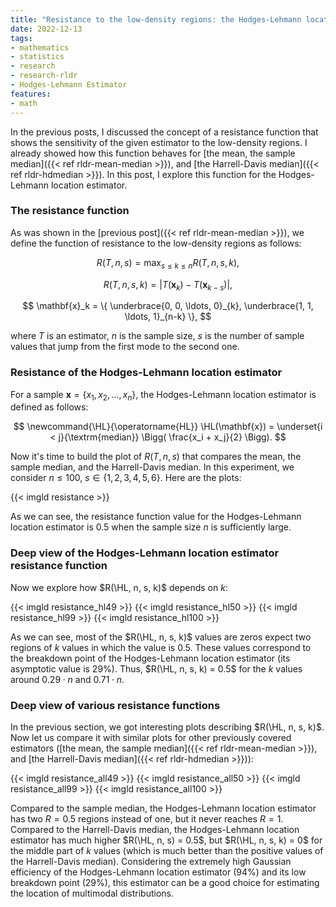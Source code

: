 ```yaml
---
title: "Resistance to the low-density regions: the Hodges-Lehmann location estimator"
date: 2022-12-13
tags:
- mathematics
- statistics
- research
- research-rldr
- Hodges-Lehmann Estimator
features:
- math
---
```


In the previous posts, I discussed the concept of a resistance function
  that shows the sensitivity of the given estimator to the low-density regions.
I already showed how this function behaves for [the mean, the sample median]({{< ref rldr-mean-median >}}),
  and [the Harrell-Davis median]({{< ref rldr-hdmedian >}}).
In this post, I explore this function for the Hodges-Lehmann location estimator.

<!--more-->

### The resistance function

As was shown in the [previous post]({{< ref rldr-mean-median >}}),
  we define the function of resistance to the low-density regions as follows:

$$
R(T, n, s) = \max_{s \leq k \leq n} R(T, n, s, k),
$$

$$
R(T, n, s, k) = |T(\mathbf{x}_k) - T(\mathbf{x}_{k-s})|,
$$

$$
\mathbf{x}_k = \{ \underbrace{0, 0, \ldots, 0}_{k}, \underbrace{1, 1, \ldots, 1}_{n-k} \},
$$

where
  $T$ is an estimator,
  $n$ is the sample size,
  $s$ is the number of sample values that jump from the first mode to the second one.

### Resistance of the Hodges-Lehmann location estimator

For a sample $\mathbf{x} = \{ x_1, x_2, \ldots, x_n \}$,
  the Hodges-Lehmann location estimator is defined as follows:

$$
\newcommand{\HL}{\operatorname{HL}}
\HL(\mathbf{x}) = \underset{i < j}{\textrm{median}} \Bigg( \frac{x_i + x_j}{2} \Bigg).
$$

Now it's time to build the plot of $R(T, n, s)$ that compares
  the mean, the sample median, and the Harrell-Davis median.
In this experiment, we consider $n \leq 100$, $s \in \{1, 2, 3, 4, 5, 6\}$.
Here are the plots:

{{< imgld resistance >}}

As we can see, the resistance function value for the Hodges-Lehmann location estimator is $0.5$
  when the sample size $n$ is sufficiently large.

### Deep view of the Hodges-Lehmann location estimator resistance function

Now we explore how $R(\HL, n, s, k)$ depends on $k$:

{{< imgld resistance_hl49 >}}
{{< imgld resistance_hl50 >}}
{{< imgld resistance_hl99 >}}
{{< imgld resistance_hl100 >}}

As we can see, most of the $R(\HL, n, s, k)$ values are zeros
  expect two regions of $k$ values in which the value is $0.5$.
These values correspond to the breakdown point of the Hodges-Lehmann location estimator
  (its asymptotic value is 29%).
Thus, $R(\HL, n, s, k) = 0.5$ for the $k$ values around $0.29 \cdot n$ and $0.71 \cdot n$.

### Deep view of various resistance functions

In the previous section, we got interesting plots describing $R(\HL, n, s, k)$.
Now let us compare it with similar plots for other previously covered estimators
  ([the mean, the sample median]({{< ref rldr-mean-median >}}),
  and [the Harrell-Davis median]({{< ref rldr-hdmedian >}})):

{{< imgld resistance_all49 >}}
{{< imgld resistance_all50 >}}
{{< imgld resistance_all99 >}}
{{< imgld resistance_all100 >}}

Compared to the sample median,
  the Hodges-Lehmann location estimator has two $R=0.5$ regions instead of one, but it never reaches $R=1$.
Compared to the Harrell-Davis median,
  the Hodges-Lehmann location estimator has much higher $R(\HL, n, s) = 0.5$,
  but $R(\HL, n, s, k) = 0$ for the middle part of $k$ values
    (which is much better than the positive values of the Harrell-Davis median).
Considering the extremely high Gaussian efficiency of the Hodges-Lehmann location estimator ($94\%$)
  and its low breakdown point ($29\%$),
  this estimator can be a good choice for estimating the location of multimodal distributions.